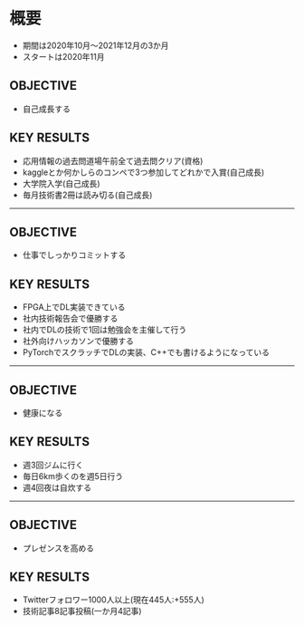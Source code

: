 # 概要
- 期間は2020年10月～2021年12月の3か月
- スタートは2020年11月

## OBJECTIVE
- 自己成長する

## KEY RESULTS
- 応用情報の過去問道場午前全て過去問クリア(資格)
- kaggleとか何かしらのコンペで3つ参加してどれかで入賞(自己成長)
- 大学院入学(自己成長)
- 毎月技術書2冊は読み切る(自己成長)

---

## OBJECTIVE
- 仕事でしっかりコミットする

## KEY RESULTS
- FPGA上でDL実装できている
- 社内技術報告会で優勝する
- 社内でDLの技術で1回は勉強会を主催して行う
- 社外向けハッカソンで優勝する
- PyTorchでスクラッチでDLの実装、C++でも書けるようになっている

---

## OBJECTIVE
- 健康になる

## KEY RESULTS
- 週3回ジムに行く
- 毎日6km歩くのを週5日行う
- 週4回夜は自炊する

---

## OBJECTIVE
- プレゼンスを高める

## KEY RESULTS
- Twitterフォロワー1000人以上(現在445人:+555人)
- 技術記事8記事投稿(一か月4記事)
